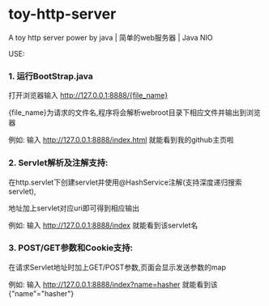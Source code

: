 # toy-http-server
A toy http server power by java | 简单的web服务器 | Java NIO

USE:

### 1. 运行BootStrap.java

打开浏览器输入 http://127.0.0.1:8888/{file_name}

{file_name}为请求的文件名,程序将会解析webroot目录下相应文件并输出到浏览器

例如: 输入 http://127.0.0.1:8888/index.html 就能看到我的github主页啦

### 2. Servlet解析及注解支持:

在http.servlet下创建servlet并使用@HashService注解(支持深度递归搜索servlet),

地址加上servlet对应uri即可得到相应输出

例如: 输入 http://127.0.0.1:8888/index 就能看到该servlet名

### 3. POST/GET参数和Cookie支持:

在请求Servlet地址时加上GET/POST参数,页面会显示发送参数的map

例如: 输入 http://127.0.0.1:8888/index?name=hasher 就能看到该{"name"="hasher"}
